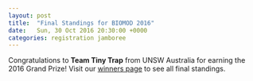 ```yaml
---
layout: post
title:  "Final Standings for BIOMOD 2016"
date:   Sun, 30 Oct 2016 20:30:00 +0000
categories: registration jamboree
---
```


Congratulations to **Team Tiny Trap** from UNSW Australia for earning the 2016 Grand Prize! Visit our [winners page](/winners/) to see all final standings.
